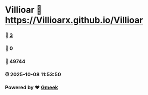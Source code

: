 # Villioar :link: https://Villioarx.github.io/Villioar 
### :page_facing_up: [3](https://Villioarx.github.io/Villioar/tag.html) 
### :speech_balloon: 0 
### :hibiscus: 49744 
### :alarm_clock: 2025-10-08 11:53:50 
### Powered by :heart: [Gmeek](https://github.com/Meekdai/Gmeek)
